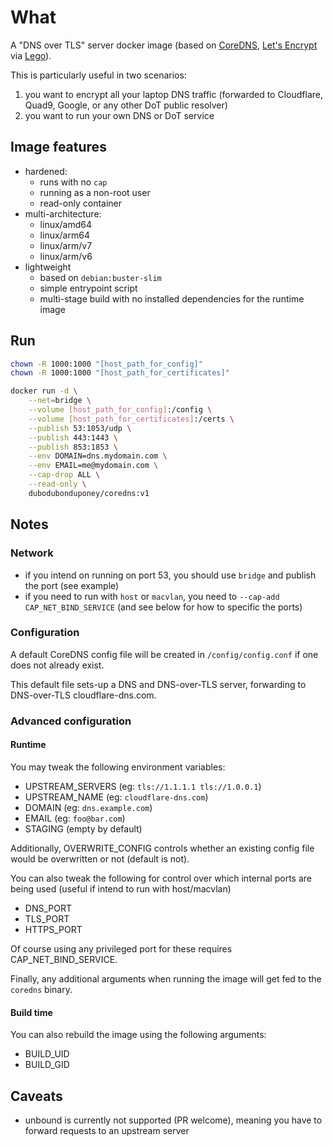 # What

A "DNS over TLS" server docker image (based on [CoreDNS](https://coredns.io/), [Let's Encrypt](https://letsencrypt.org/) via [Lego](https://github.com/go-acme/lego)).

This is particularly useful in two scenarios:

 1. you want to encrypt all your laptop DNS traffic (forwarded to Cloudflare, Quad9, Google, or any other DoT public resolver)
 1. you want to run your own DNS or DoT service

## Image features

 * hardened:
    * runs with no `cap`
    * running as a non-root user
    * read-only container
 * multi-architecture:
    * linux/amd64
    * linux/arm64
    * linux/arm/v7
    * linux/arm/v6
 * lightweight
    * based on `debian:buster-slim`
    * simple entrypoint script
    * multi-stage build with no installed dependencies for the runtime image

## Run

```bash
chown -R 1000:1000 "[host_path_for_config]"
chown -R 1000:1000 "[host_path_for_certificates]"

docker run -d \
    --net=bridge \
    --volume [host_path_for_config]:/config \
    --volume [host_path_for_certificates]:/certs \
    --publish 53:1053/udp \
    --publish 443:1443 \
    --publish 853:1853 \
    --env DOMAIN=dns.mydomain.com \
    --env EMAIL=me@mydomain.com \
    --cap-drop ALL \
    --read-only \
    dubodubonduponey/coredns:v1
```

## Notes

### Network

 * if you intend on running on port 53, you should use `bridge` and publish the port (see example)
 * if you need to run with `host` or `macvlan`, you need to `--cap-add CAP_NET_BIND_SERVICE` (and see below for how to specific the ports)

### Configuration

A default CoreDNS config file will be created in `/config/config.conf` if one does not already exist.

This default file sets-up a DNS and DNS-over-TLS server, forwarding to DNS-over-TLS cloudflare-dns.com.

### Advanced configuration

#### Runtime

You may tweak the following environment variables:

 * UPSTREAM_SERVERS (eg: `tls://1.1.1.1 tls://1.0.0.1`)
 * UPSTREAM_NAME (eg: `cloudflare-dns.com`)
 * DOMAIN (eg: `dns.example.com`)
 * EMAIL (eg: `foo@bar.com`)
 * STAGING (empty by default)

Additionally, OVERWRITE_CONFIG controls whether an existing config file would be overwritten or not (default is not).

You can also tweak the following for control over which internal ports are being used (useful if intend to run with host/macvlan)

 * DNS_PORT
 * TLS_PORT
 * HTTPS_PORT

Of course using any privileged port for these requires CAP_NET_BIND_SERVICE.

Finally, any additional arguments when running the image will get fed to the `coredns` binary.

#### Build time

You can also rebuild the image using the following arguments:

 * BUILD_UID
 * BUILD_GID

## Caveats

 * unbound is currently not supported (PR welcome), meaning you have to forward requests to an upstream server
